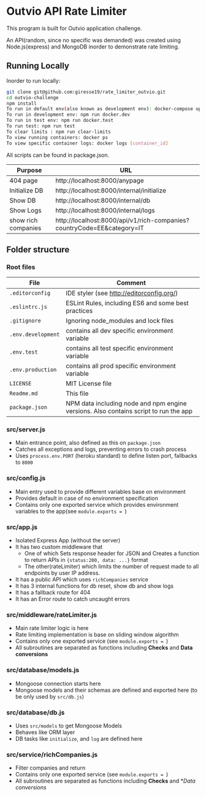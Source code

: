 # Outvio API Rate Limiter

This program is built for Outvio application challenge.

An API(random, since no specific was demanded) was created using Node.js(express) and MongoDB  inorder to demonstrate rate limiting. 


## Running Locally

Inorder to run locally: 

```sh
git clone git@github.com:giresse19/rate_limiter_outvio.git
cd outvio-challenge
npm install
To run in default env(also known as development env): docker-compose up --build
To run in development env: npm run docker.dev
To run in test env: npm run docker.test
To run test: npm run test
To clear limits : npm run clear-limits
To view running containers: docker ps
To view specific container logs: docker logs [container_id]
```

All scripts can be found in package.json.

| Purpose | URL
| - | -
| 404 page | http://localhost:8000/anypage
| Initialize DB | http://localhost:8000/internal/initialize
| Show DB | http://localhost:8000/internal/db
| Show Logs | http://localhost:8000/internal/logs
| show rich companies | http://localhost:8000/api/v1/rich-companies?countryCode=EE&category=IT

## Folder structure

### Root files

| File | Comment
| - | -
| `.editorconfig` | IDE styler (see http://editorconfig.org/)
| `.eslintrc.js` | ESLint Rules, including ES6 and some best practices
| `.gitignore` | Ignoring node_modules and lock files 
| `.env.development` | contains all dev specific environment variable 
| `.env.test` | contains all test specific environment variable 
| `.env.production` | contains all prod specific environment variable 
| `LICENSE` | MIT License file
| `Readme.md` | This file
| `package.json` | NPM data including node and npm engine versions. Also contains script to run the app

### src/server.js
* Main entrance point, also defined as this on `package.json`
* Catches all exceptions and logs, preventing errors to crash process
* Uses `process.env.PORT` (heroku standard) to define listen port, fallbacks to `8000`

### src/config.js
* Main entry used to provide different variables base on environment
* Provides default in case of no environment specification
* Contains only one exported service which provides environment variables to the app(see `module.exports = `)

### src/app.js
* Isolated Express App (without the server)
* It has two custom middleware that
  * One of which Sets response header for JSON and Creates a function to return APIs in `{status:200, data: ...}` format
  * The other(rateLimiter) which limits the number of request made to all endpoints by user IP address.
* It has a public API which uses `richCompanies` service
* It has 3 internal functions for db reset, show db and show logs
* It has a fallback route for 404
* It has an Error route to catch uncaught errors

### src/middleware/rateLimiter.js
* Main rate limiter logic is here
* Rate limiting implementation is base on sliding window algorithm
* Contains only one exported service (see `module.exports = `)
* All subroutines are separated as functions including **Checks** and **Data conversions**

### src/database/models.js
* Mongoose connection starts here
* Mongoose models and their schemas are defined and exported here (to be only used by `src/db.js`)

### src/database/db.js
* Uses `src/models` to get Mongoose Models
* Behaves like ORM layer
* DB tasks like `initialize`, and `log` are defined here

### src/service/richCompanies.js
* Filter companies and return
* Contains only one exported service (see `module.exports = `)
* All subroutines are separated as functions including **Checks** and **Data conversions*


